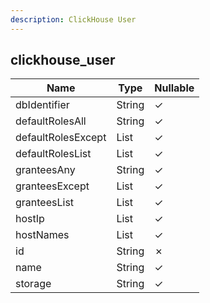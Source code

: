 ```yaml
---
description: ClickHouse User
---
```

clickhouse_user
---------------

| **Name**           | **Type**     | **Nullable** |
| ------------------ | ------------ | ------------ |
| dbIdentifier       | String       | &check;      |
| defaultRolesAll    | String       | &check;      |
| defaultRolesExcept | List<String> | &check;      |
| defaultRolesList   | List<String> | &check;      |
| granteesAny        | String       | &check;      |
| granteesExcept     | List<String> | &check;      |
| granteesList       | List<String> | &check;      |
| hostIp             | List<String> | &check;      |
| hostNames          | List<String> | &check;      |
| id                 | String       | &cross;      |
| name               | String       | &check;      |
| storage            | String       | &check;      |
